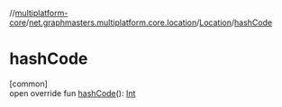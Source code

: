 //[multiplatform-core](../../../index.md)/[net.graphmasters.multiplatform.core.location](../index.md)/[Location](index.md)/[hashCode](hash-code.md)

# hashCode

[common]\
open override fun [hashCode](hash-code.md)(): [Int](https://kotlinlang.org/api/latest/jvm/stdlib/kotlin/-int/index.html)
